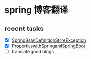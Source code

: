 # spring 博客翻译

## recent tasks

- [X] [SpringBeanDefinitionStoreException](blog/spring/spring-exception-tutorial/SpringBeanDefinitionStoreException/README.md)
- [X] [PropertieswithSpringandSpringBoot](blog/spring/spring-exception-tutorial/SpringBeanDefinitionStoreException/README.md)
- [ ] translate good blogs 
